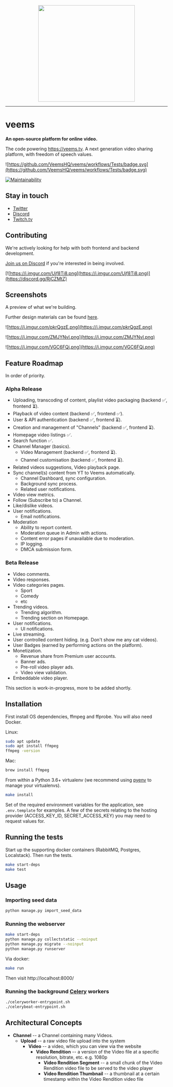 <p align="center">
<img src="https://i.imgur.com/H1rXKKv.png" width="300"/>
</p>

<hr>

# veems

**An open-source platform for online video.**

The code powering https://veems.tv.
A next generation video sharing platform, with freedom of speech values.

![https://github.com/VeemsHQ/veems/workflows/Tests/badge.svg](https://github.com/VeemsHQ/veems/workflows/Tests/badge.svg)

[![Maintainability](https://api.codeclimate.com/v1/badges/5924e6affd4354f0af97/maintainability)](https://codeclimate.com/github/VeemsHQ/veems/maintainability)

## Stay in touch

- [Twitter](https://twitter.com/veemshq)
- [Discord](https://discord.gg/RjCZMtZ)
- [Twitch.tv](https://www.twitch.tv/richardarpanet)

## Contributing

We're actively looking for help with both frontend and backend development.

[Join us on Discord](https://discord.gg/RjCZMtZ) if you're interested in being involved.

[![https://i.imgur.com/Ujf8Ti8.png](https://i.imgur.com/Ujf8Ti8.png)](https://discord.gg/RjCZMtZ)

## Screenshots

A preview of what we're building.

Further design materials can be found [here](https://github.com/VeemsHQ/design).

![https://i.imgur.com/pkrQgzE.png](https://i.imgur.com/pkrQgzE.png)

![https://i.imgur.com/ZMJYNvl.png](https://i.imgur.com/ZMJYNvl.png)

![https://i.imgur.com/VGC6FQj.png](https://i.imgur.com/VGC6FQj.png)

## Feature Roadmap

In order of priority.

### Alpha Release

- Uploading, transcoding of content, playlist video packaging (backend ✅, frontend ⏳).
- Playback of video content (backend ✅, frontend ✅).
- User & API authentication (backend ✅, frontend ⏳).
- Creation and management of "Channels" (backend ✅, frontend ⏳).
- Homepage video listings ✅.
- Search function ✅.
- Channel Manager (basics).
    - Video Management (backend ✅, frontend ⏳).
    - Channel customisation (backend ✅, frontend ⏳).
- Related videos suggestions, Video playback page.
- Sync channel(s) content from YT to Veems automatically.
    - Channel Dashboard, sync configuration.
    - Background sync process.
    - Related user notifications.
- Video view metrics.
- Follow (Subscribe to) a Channel.
- Like/dislike videos.
- User notifications.
    - Email notifications.
- Moderation
    - Ability to report content.
    - Moderation queue in Admin with actions.
    - Content error pages if unavailable due to moderation.
    - IP logging.
    - DMCA submission form.

### Beta Release

- Video comments.
- Video responses.
- Video categories pages.
    - Sport
    - Comedy
    - etc
- Trending videos.
    - Trending algorithm.
    - Trending section on Homepage.
- User notifications.
    - UI notifications.
- Live streaming.
- User controlled content hiding. (e.g. Don't show me any cat videos).
- User Badges (earned by performing actions on the platform).
- Monetization.
    - Revenue share from Premium user accounts.
    - Banner ads.
    - Pre-roll video player ads.
    - Video view validation.
- Embeddable video player.

This section is work-in-progress, more to be added shortly.

## Installation

First install OS dependencies, ffmpeg and ffprobe. You will also need Docker.

Linux:

```bash
sudo apt update
sudo apt install ffmpeg
ffmpeg -version
```

Mac:

```bash
brew install ffmpeg
```

From within a Python 3.6+ virtualenv (we recommend using [pyenv](https://github.com/pyenv/pyenv) to manage your virtualenvs).

```bash
make install
```

Set of the required environment variables for the application, see `.env.template` for examples. A few of the secrets relating to the hosting provider (ACCESS_KEY_ID, SECRET_ACCESS_KEY) you may need to request values for.

## Running the tests

Start up the supporting docker containers (RabbitMQ, Postgres, Localstack).
Then run the tests.

```bash
make start-deps
make test
```

## Usage

### Importing seed data

```bash
python manage.py import_seed_data
```

### Running the webserver

```bash
make start-deps
python manage.py collectstatic --noinput
python manage.py migrate --noinput
python manage.py runserver
```

Via docker:

```bash
make run
```

Then visit http://localhost:8000/


### Running the background [Celery](https://docs.celeryproject.org/en/stable/index.html) workers

```bash
./celeryworker-entrypoint.sh
./celerybeat-entrypoint.sh
```

## Architectural Concepts

- **Channel** -- a Channel containing many Videos.
    - **Upload** -- a raw video file upload into the system
        - **Video** -- a video, which you can view via the website
            - **Video Rendition** -- a version of the Video file at a specific resolution, bitrate, etc. e.g. 1080p
                - **Video Rendition Segment** -- a small chunk of the Video Rendition video file to be served to the video player
                - **Video Rendition Thumbnail** -- a thumbnail at a certain timestamp within the Video Rendition video file
